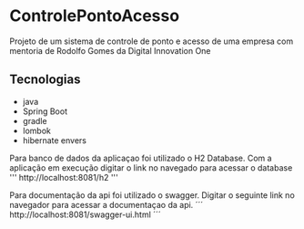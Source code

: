 # ControlePontoAcesso

Projeto de um sistema de controle de ponto e acesso de uma empresa com mentoria de Rodolfo Gomes da Digital Innovation One

Tecnologias
-------------
- java
- Spring Boot
- gradle
- lombok
- hibernate envers

Para banco de dados da aplicaçao foi utilizado o H2 Database.
Com a aplicação em execução digitar o link no navegado para acessar o database
''' http://localhost:8081/h2 '''

Para documentação da api foi utilizado o swagger.
Digitar o seguinte link no navegador para acessar a documentaçao da api.
´´´ http://localhost:8081/swagger-ui.html ´´´

